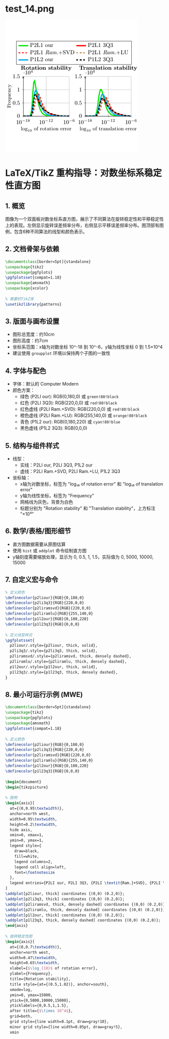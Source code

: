 # test_14.png

![test_14.png](../../../eval_dataset/images/test_14.png)

# LaTeX/TikZ 重构指导：对数坐标系稳定性直方图

## 1. 概览

图像为一个双面板对数坐标系直方图，展示了不同算法在旋转稳定性和平移稳定性上的表现。左侧显示旋转误差频率分布，右侧显示平移误差频率分布。图顶部有图例，包含6种不同算法的线型和颜色表示。

## 2. 文档骨架与依赖

```latex
\documentclass[border=5pt]{standalone}
\usepackage{tikz}
\usepackage{pgfplots}
\pgfplotsset{compat=1.18}
\usepackage{amsmath}
\usepackage{xcolor}

% 需要的TikZ库
\usetikzlibrary{patterns}
```

## 3. 版面与画布设置

- 图形总宽度：约10cm
- 图形高度：约7cm
- 坐标系范围：x轴为对数坐标 10^-18 到 10^-6，y轴为线性坐标 0 到 1.5×10^4
- 建议使用 `groupplot` 环境以保持两个子图的一致性

## 4. 字体与配色

- 字体：默认的 Computer Modern
- 颜色方案：
  - 绿色 (P2LI our): RGB(0,180,0) 或 `green!80!black`
  - 红色 (P2LI 3Q3): RGB(220,0,0) 或 `red!80!black`
  - 红色虚线 (P2LI Ram.+SVD): RGB(220,0,0) 或 `red!80!black`
  - 橙色虚线 (P2LI Ram.+LU): RGB(255,140,0) 或 `orange!80!black`
  - 青色 (P1L2 our): RGB(0,180,220) 或 `cyan!80!blue`
  - 黑色虚线 (P1L2 3Q3): RGB(0,0,0)

## 5. 结构与组件样式

- 线型：
  - 实线：P2LI our, P2LI 3Q3, P1L2 our
  - 虚线：P2LI Ram.+SVD, P2LI Ram.+LU, P1L2 3Q3
- 坐标轴：
  - x轴为对数坐标，标签为 "log₁₀ of rotation error" 和 "log₁₀ of translation error"
  - y轴为线性坐标，标签为 "Frequency"
  - 网格线为灰色，背景为白色
  - 标题分别为 "Rotation stability" 和 "Translation stability"，上方标注 "×10⁴"

## 6. 数学/表格/图形细节

- 直方图数据需要从原图估算
- 使用 `hist` 或 `addplot` 命令绘制直方图
- y轴刻度需要缩放处理，显示为 0, 0.5, 1, 1.5，实际值为 0, 5000, 10000, 15000

## 7. 自定义宏与命令

```latex
% 定义颜色
\definecolor{p2liour}{RGB}{0,180,0}
\definecolor{p2li3q3}{RGB}{220,0,0}
\definecolor{p2liramsvd}{RGB}{220,0,0}
\definecolor{p2liramlu}{RGB}{255,140,0}
\definecolor{p1l2our}{RGB}{0,180,220}
\definecolor{p1l23q3}{RGB}{0,0,0}

% 定义线型样式
\pgfplotsset{
  p2liour/.style={p2liour, thick, solid},
  p2li3q3/.style={p2li3q3, thick, solid},
  p2liramsvd/.style={p2liramsvd, thick, densely dashed},
  p2liramlu/.style={p2liramlu, thick, densely dashed},
  p1l2our/.style={p1l2our, thick, solid},
  p1l23q3/.style={p1l23q3, thick, densely dashed},
}
```

## 8. 最小可运行示例 (MWE)

```latex
\documentclass[border=5pt]{standalone}
\usepackage{tikz}
\usepackage{pgfplots}
\usepackage{amsmath}
\pgfplotsset{compat=1.18}

% 定义颜色
\definecolor{p2liour}{RGB}{0,180,0}
\definecolor{p2li3q3}{RGB}{220,0,0}
\definecolor{p2liramsvd}{RGB}{220,0,0}
\definecolor{p2liramlu}{RGB}{255,140,0}
\definecolor{p1l2our}{RGB}{0,180,220}
\definecolor{p1l23q3}{RGB}{0,0,0}

\begin{document}
\begin{tikzpicture}

% 图例
\begin{axis}[
  at={(0,0.95\textwidth)},
  anchor=north west,
  width=0.95\textwidth,
  height=0.2\textwidth,
  hide axis,
  xmin=0, xmax=1,
  ymin=0, ymax=1,
  legend style={
    draw=black,
    fill=white,
    legend columns=2,
    legend cell align=left,
    font=\footnotesize
  },
  legend entries={P2LI our, P2LI 3Q3, {P2LI \textit{Ram.}+SVD}, {P2LI \textit{Ram.}+LU}, P1L2 our, P1L2 3Q3},
]
\addplot[p2liour, thick] coordinates {(0,0) (0.2,0)};
\addplot[p2li3q3, thick] coordinates {(0,0) (0.2,0)};
\addplot[p2liramsvd, thick, densely dashed] coordinates {(0,0) (0.2,0)};
\addplot[p2liramlu, thick, densely dashed] coordinates {(0,0) (0.2,0)};
\addplot[p1l2our, thick] coordinates {(0,0) (0.2,0)};
\addplot[p1l23q3, thick, densely dashed] coordinates {(0,0) (0.2,0)};
\end{axis}

% 旋转稳定性图
\begin{axis}[
  at={(0,0.7\textwidth)},
  anchor=north west,
  width=0.47\textwidth,
  height=0.65\textwidth,
  xlabel={$\log_{10}$ of rotation error},
  ylabel={Frequency},
  title={Rotation stability},
  title style={at={(0.5,1.02)}, anchor=south},
  xmode=log,
  ymin=0, ymax=15000,
  ytick={0,5000,10000,15000},
  yticklabels={0,0.5,1,1.5},
  after title={$\times 10^4$},
  grid=both,
  grid style={line width=0.1pt, draw=gray!10},
  minor grid style={line width=0.05pt, draw=gray!5},
  xmin

